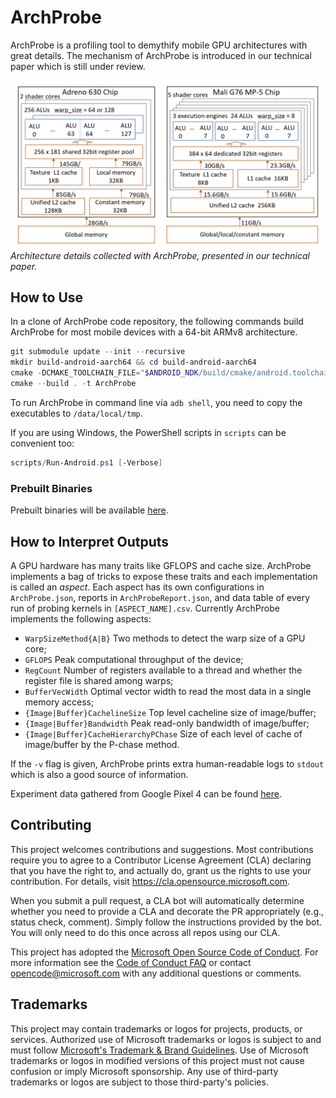 # ArchProbe

ArchProbe is a profiling tool to demythify mobile GPU architectures with great details. The mechanism of ArchProbe is introduced in our technical paper which is still under review.

![Adreno & Mali Architecture Overview](overview.png)  
*Architecture details collected with ArchProbe, presented in our technical paper.*

## How to Use

In a clone of ArchProbe code repository, the following commands build ArchProbe for most mobile devices with a 64-bit ARMv8 architecture.

```powershell
git submodule update --init --recursive
mkdir build-android-aarch64 && cd build-android-aarch64
cmake -DCMAKE_TOOLCHAIN_FILE="$ANDROID_NDK/build/cmake/android.toolchain.cmake" -DANDROID_ABI="arm64-v8a" -DANDROID_PLATFORM=android-28 -G "Ninja" ..
cmake --build . -t ArchProbe
```

To run ArchProbe in command line via `adb shell`, you need to copy the executables to `/data/local/tmp`.

If you are using Windows, the PowerShell scripts in `scripts` can be convenient too:

```powershell
scripts/Run-Android.ps1 [-Verbose]
```

### Prebuilt Binaries

Prebuilt binaries will be available [here](https://github.com/PENGUINLIONG/graphi-t/releases).

## How to Interpret Outputs

A GPU hardware has many traits like GFLOPS and cache size. ArchProbe implements a bag of tricks to expose these traits and each implementation is called an *aspect*. Each aspect has its own configurations in `ArchProbe.json`, reports in `ArchProbeReport.json`, and data table of every run of probing kernels in `[ASPECT_NAME].csv`. Currently ArchProbe implements the following aspects:

- `WarpSizeMethod{A|B}` Two methods to detect the warp size of a GPU core;
- `GFLOPS` Peak computational throughput of the device;
- `RegCount` Number of registers available to a thread and whether the register file is shared among warps;
- `BufferVecWidth` Optimal vector width to read the most data in a single memory access;
- `{Image|Buffer}CachelineSize` Top level cacheline size of image/buffer;
- `{Image|Buffer}Bandwidth` Peak read-only bandwidth of image/buffer;
- `{Image|Buffer}CacheHierarchyPChase` Size of each level of cache of image/buffer by the P-chase method.

If the `-v` flag is given, ArchProbe prints extra human-readable logs to `stdout` which is also a good source of information.

Experiment data gathered from Google Pixel 4 can be found [here](examples/adreno640/Google_Pixel_4).

## Contributing

This project welcomes contributions and suggestions.  Most contributions require you to agree to a
Contributor License Agreement (CLA) declaring that you have the right to, and actually do, grant us
the rights to use your contribution. For details, visit https://cla.opensource.microsoft.com.

When you submit a pull request, a CLA bot will automatically determine whether you need to provide
a CLA and decorate the PR appropriately (e.g., status check, comment). Simply follow the instructions
provided by the bot. You will only need to do this once across all repos using our CLA.

This project has adopted the [Microsoft Open Source Code of Conduct](https://opensource.microsoft.com/codeofconduct/).
For more information see the [Code of Conduct FAQ](https://opensource.microsoft.com/codeofconduct/faq/) or
contact [opencode@microsoft.com](mailto:opencode@microsoft.com) with any additional questions or comments.

## Trademarks

This project may contain trademarks or logos for projects, products, or services. Authorized use of Microsoft 
trademarks or logos is subject to and must follow 
[Microsoft's Trademark & Brand Guidelines](https://www.microsoft.com/en-us/legal/intellectualproperty/trademarks/usage/general).
Use of Microsoft trademarks or logos in modified versions of this project must not cause confusion or imply Microsoft sponsorship.
Any use of third-party trademarks or logos are subject to those third-party's policies.
